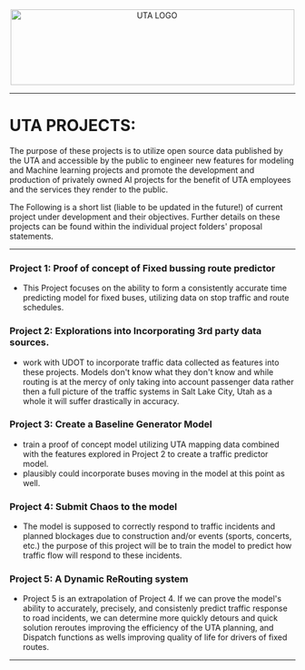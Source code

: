 <div style="text-align: center;">
  <img src="/home/mvanslyke/Documents/GitHub/Portfolio/UTA_Projects/Images/UTA_logo.png" alt="UTA LOGO" height="133" width="500">
</div>

***
# UTA PROJECTS:

The purpose of these projects is to utilize open source data published by the UTA and accessible by the public to engineer new features for modeling and Machine learning projects and promote the development and production of privately owned AI projects for the benefit of UTA employees and the services they render to the public.

The Following is a short list (liable to be updated in the future!) of current project under development and their objectives.  Further details on these projects can be found within the individual project folders' proposal statements.
***
### Project 1: Proof of concept of Fixed bussing route predictor
- This Project focuses on the ability to form a consistently accurate time predicting model for fixed buses, utilizing data on stop traffic and route schedules.

### Project 2: Explorations into Incorporating 3rd party data sources.
- work with UDOT to incorporate traffic data collected as features into these projects. Models don't know what they don't know and while routing is at the mercy of only taking into account passenger data rather then a full picture of the traffic systems in Salt Lake City, Utah as a whole it will suffer drastically in accuracy.

### Project 3: Create a Baseline Generator Model
- train a proof of concept model utilizing UTA mapping data combined with the features explored in Project 2 to create a traffic predictor model.
- plausibly could incorporate buses moving in the model at this point as well.

### Project 4: Submit Chaos to the model
- The model is supposed to correctly respond to traffic incidents and planned blockages due to construction and/or events (sports, concerts, etc.)  the purpose of this project will be to train the model to predict how traffic flow will respond to these incidents.

### Project 5: A Dynamic ReRouting system
- Project 5 is an extrapolation of Project 4.  If we can prove the model's ability to accurately, precisely, and consistenly predict traffic response to road incidents, we can determine more quickly detours and quick solution reroutes improving the efficiency of the UTA planning, and Dispatch functions as wells improving quality of life for drivers of fixed routes.
***